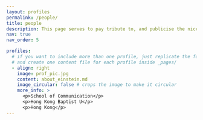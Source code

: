 ```yaml
---
layout: profiles
permalink: /people/
title: people
description: This page serves to pay tribute to, and publicise the nice collaborators I met (upon their consent).
nav: true
nav_order: 5

profiles:
  # if you want to include more than one profile, just replicate the following block
  # and create one content file for each profile inside _pages/
  - align: right
    image: prof_pic.jpg
    content: about_einstein.md
    image_circular: false # crops the image to make it circular
    more_info: >
      <p>School of Communication</p>
      <p>Hong Kong Baptist U</p>
      <p>Hong Kong</p>
---
```

